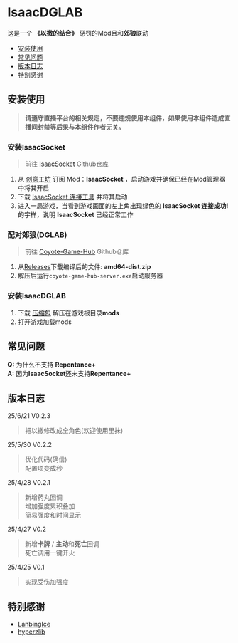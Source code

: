 # IsaacDGLAB

这是一个 **《以撒的结合》** 惩罚的Mod且和**郊狼**联动

  - [安装使用](#安装使用)
  - [常见问题](#常见问题)
  - [版本日志](#版本日志)
  - [特别感谢](#特别感谢)

## 安装使用

> **请遵守直播平台的相关规定，不要违规使用本组件，如果使用本组件造成直播间封禁等后果与本组件作者无关。**

  ### 安装IssacSocket

  > 前往 [IsaacSocket](https://github.com/LanbingIce/IsaacSocket-Mod) Github仓库 <br>
  1. 从 [创意工坊](https://steamcommunity.com/sharedfiles/filedetails/?id=3033763718) 订阅 Mod：**IsaacSocket**  ，启动游戏并确保已经在Mod管理器中将其开启
  2. 下载 [IsaacSocket 连接工具](https://github.com/LanbingIce/IsaacSocket-Utility/releases/latest) 并将其启动 
  3. 进入一局游戏，当看到游戏画面的左上角出现绿色的 **IsaacSocket 连接成功!** 的字样，说明 **IsaacSocket** 已经正常工作

### 配对郊狼(DGLAB)

> 前往 [Coyote-Game-Hub](https://github.com/hyperzlib/DG-Lab-Coyote-Game-Hub) Github仓库 <br>


1. 从[Releases](https://github.com/hyperzlib/DG-Lab-Coyote-Game-Hub/releases/latest)下载编译后的文件: **amd64-dist.zip**
2. 解压后运行```coyote-game-hub-server.exe```启动服务器


### 安装IsaacDGLAB
  1. 下载 [压缩包](https://github.com/xyBakaQAQ/IsaacDGLAB/archive/refs/heads/main.zip) 解压在游戏根目录**mods**
  2. 打开游戏加载mods

## 常见问题

 **Q:** 为什么不支持 **Repentance+** <br>
 **A:** 因为**IsaacSocket**还未支持**Repentance+**

## 版本日志
25/6/21 V0.2.3
> 把以撒修改成全角色(欢迎使用里抹) <br>

25/5/30 V0.2.2

> 优化代码(确信) <br>
> 配置项变成秒

25/4/28 V0.2.1

> 新增药丸回调 <br>
> 增加强度累积叠加 <br>
> 简易强度和时间显示

25/4/27 V0.2

> 新增**卡牌** / **主动**和**死亡**回调 <br>
> 死亡调用一键开火

 25/4/25 V0.1
>实现受伤加强度

## 特别感谢
- [LanbingIce](https://github.com/LanbingIce)
- [hyperzlib](https://github.com/hyperzlib)